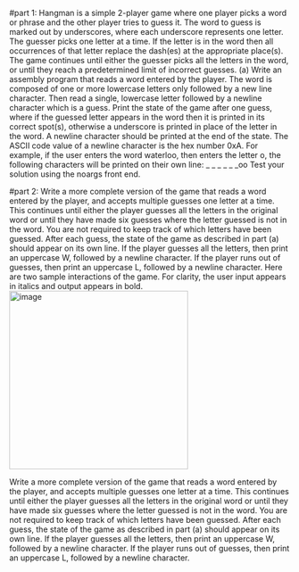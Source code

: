 #part 1:
Hangman is a simple 2-player game where one player picks a word or phrase and the other player tries to guess it. The word to guess is marked out by underscores, where each underscore represents one letter. The guesser picks one letter at a time. If the letter is in the word then all occurrences of that letter replace the dash(es) at the appropriate place(s). The game continues until either the guesser picks all the letters in the word, or until they reach a predetermined limit of incorrect guesses.
(a) Write an assembly program that reads a word entered by the player. The word is composed of one or more lowercase letters only followed by a new line character. Then read a single, lowercase letter followed by a newline character which is a guess. Print the state of the game after one guess, where if the guessed letter appears in the word then it is printed in its correct spot(s), otherwise a underscore is printed in place of the letter in the word. A newline character should be printed at the end of the state. The ASCII code value of a newline character is the hex number 0xA.
For example, if the user enters the word waterloo, then enters the letter o, the following characters will be printed on their own line:
_ _ _ _ _ _oo
Test your solution using the noargs front end.

#part 2:
Write a more complete version of the game that reads a word entered by the player, and accepts multiple guesses one letter at a time. This continues until either the player guesses all the letters in the original word or until they have made six guesses where the letter guessed is not in the word. You are not required to keep track of which letters have been guessed. After each guess, the state of the game as described in part (a) should appear on its own line. If the player guesses all the letters, then print an uppercase W, followed by a newline character. If the player runs out of guesses, then print an uppercase L, followed by a newline character.
Here are two sample interactions of the game. For clarity, the user input appears in italics and output appears in bold.
<img width="320" alt="image" src="https://github.com/joycemie/2-player-game/assets/134363926/f40d01fd-7cd1-4c9f-86e1-36ddfff669dd">

Write a more complete version of the game that reads a word entered by the player, and accepts multiple guesses one letter at a time. This continues until either the player guesses all the letters in the original word or until they have made six guesses where the letter guessed is not in the word. You are not required to keep track of which letters have been guessed. After each guess, the state of the game as described in part (a) should appear on its own line. If the player guesses all the letters, then print an uppercase W, followed by a newline character. If the player runs out of guesses, then print an uppercase L, followed by a newline character.
